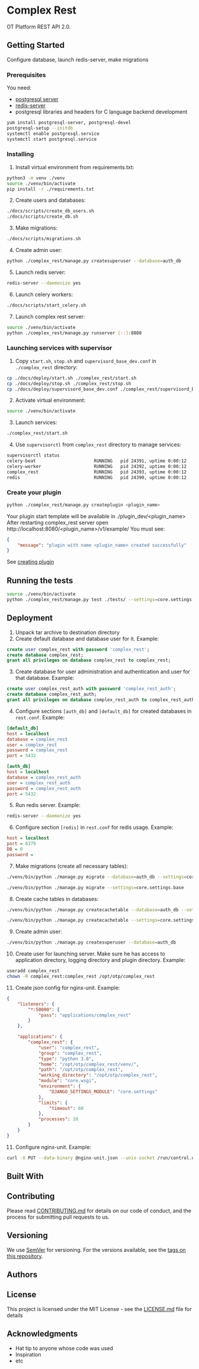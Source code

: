 # Complex Rest

OT Platform REST API 2.0. 

## Getting Started

Configure database, launch redis-server, make migrations

### Prerequisites

You need:  
* [postgresql server](https://www.postgresql.org/download/linux/)
* [redis-server](https://redis.io/download)
* postgresql libraries and headers for C language backend development
```bash
yum install postgresql-server, postgresql-devel
postgresql-setup --initdb
systemctl enable postgresql.service
systemctl start postgresql.service
```

### Installing
1. Install virtual environment from requirements.txt:  
```bash
python3 -m venv ./venv
source ./venv/bin/activate
pip install -r ./requirements.txt
```
2. Create users and databases:  
```bash
./docs/scripts/create_db_users.sh
./docs/scripts/create_db.sh
```
3. Make migrations:  
```bash
./docs/scripts/migrations.sh
```
4. Create admin user:  
```bash
python ./complex_rest/manage.py createsuperuser --database=auth_db
```
5. Launch redis server:  
```bash
redis-server --daemonize yes
```
6. Launch celery workers:  
```bash
./docs/scripts/start_celery.sh
```
7. Launch complex rest server:  
```bash
source ./venv/bin/activate
python ./complex_rest/manage.py runserver [::]:8080
```
### Launching services  with supervisor
1. Copy `start.sh`, `stop.sh` and `supervisord_base_dev.conf` in `./complex_rest` directory:  
```bash
cp ./docs/deploy/start.sh ./complex_rest/start.sh
cp ./docs/deploy/stop.sh ./complex_rest/stop.sh
cp ./docs/deploy/supervisord_base_dev.conf ./complex_rest/supervisord_base.conf
```
2. Activate virtual environment:  
```bash
source ./venv/bin/activate
```
3. Launch services:  
```bash
./complex_rest/start.sh
```
4. Use `supervisorctl`  from `complex_rest` directory to manage services:  
```bash
supervisorctl status
celery-beat                      RUNNING   pid 24391, uptime 0:00:12
celery-worker                    RUNNING   pid 24392, uptime 0:00:12
complex_rest                     RUNNING   pid 24393, uptime 0:00:12
redis                            RUNNING   pid 24390, uptime 0:00:12
```
### Create your plugin
```bash
python ./complex_rest/manage.py createplugin <plugin_name>
```
Your plugin start template will be available in ./plugin_dev/<plugin_name>  
After restarting complex_rest server open http://localhost:8080/<plugin_name>/v1/example/
You must see:  
```json
{
    "message": "plugin with name <plugin_name> created successfully"
}
```
See [creating plugin](docs/creating_plugin.md)

## Running the tests

```bash
source ./venv/bin/activate
python ./complex_rest/manage.py test ./tests/ --settings=core.settings.test

```

## Deployment
1. Unpack tar archive to destination directory
2. Create default database and database user for it. Example:  
```SQL
create user complex_rest with password 'complex_rest';
create database complex_rest;
grant all privileges on database complex_rest to complex_rest;
```
3. Create  database for user administration and authentication and user for that database. Example:  
```SQL
create user complex_rest_auth with password 'complex_rest_auth';
create database complex_rest_auth;
grant all privileges on database complex_rest_auth to complex_rest_auth;
```
4. Configure sections `[auth_db]` and `[default_db]`  for created databases in `rest.conf`. Example:  
```ini
[default_db]
host = localhost
database = complex_rest
user = complex_rest
password = complex_rest
port = 5432

[auth_db]
host = localhost
database = complex_rest_auth
user = complex_rest_auth
password = complex_rest_auth
port = 5432
```
5. Run redis server. Example:
```bash
redis-server --daemonize yes
```
6. Configure section `[redis]` in `rest.conf` for redis usage. Example:  
```ini
host = localhost
port = 6379
DB = 0
password =
```
7. Make migrations (create all necessary tables):  
```bash
./venv/bin/python ./manage.py migrate --database=auth_db --settings=core.settings.base
```
```bash
./venv/bin/python ./manage.py migrate --settings=core.settings.base
```
8. Create cache tables in databases:  
```bash
./venv/bin/python ./manage.py createcachetable --database=auth_db --settings=core.settings.base
```
```bash
./venv/bin/python ./manage.py createcachetable --settings=core.settings.base
```
9. Create admin user:  
```bash
./venv/bin/python ./manage.py createsuperuser --database=auth_db
```
10. Create user for launching server. Make sure he has access  to application directory, logging directory and plugin directory. Example:  
```bash
useradd complex_rest
chown -R complex_rest:complex_rest /opt/otp/complex_rest
```
11. Create json config for nginx-unit. Example:  
```json
{
    "listeners": {
        "*:50000": {
            "pass": "applications/complex_rest"
        }
    },

    "applications": {
        "complex_rest": {
            "user": "complex_rest",
            "group": "complex_rest",
            "type": "python 3.8",
            "home": "/opt/otp/complex_rest/venv/",
            "path": "/opt/otp/complex_rest",
            "working_directory": "/opt/otp/complex_rest",
            "module": "core.wsgi",
            "environment": {
                "DJANGO_SETTINGS_MODULE": "core.settings"
            },
            "limits": {
                "timeout": 60
            },
            "processes": 10
        }
    }
}
```
11. Configure nginx-unit. Example:  
```bash
curl -X PUT --data-binary @nginx-unit.json --unix-socket /run/control.unit.sock http://localhost/config/
```


## Built With


## Contributing

Please read [CONTRIBUTING.md](https://gist.github.com/PurpleBooth/b24679402957c63ec426) for details on our code of conduct, and the process for submitting pull requests to us.

## Versioning

We use [SemVer](http://semver.org/) for versioning. For the versions available, see the [tags on this repository](https://github.com/your/project/tags).

## Authors


## License

This project is licensed under the MIT License - see the [LICENSE.md](LICENSE.md) file for details

## Acknowledgments

* Hat tip to anyone whose code was used
* Inspiration
* etc

